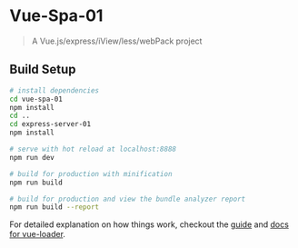 # Vue-Spa-01

> A Vue.js/express/iView/less/webPack project

## Build Setup

``` bash
# install dependencies
cd vue-spa-01
npm install
cd ..
cd express-server-01
npm install

# serve with hot reload at localhost:8888
npm run dev

# build for production with minification
npm run build

# build for production and view the bundle analyzer report
npm run build --report
```

For detailed explanation on how things work, checkout the [guide](http://vuejs-templates.github.io/webpack/) and [docs for vue-loader](http://vuejs.github.io/vue-loader).
